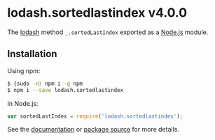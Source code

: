# lodash.sortedlastindex v4.0.0

The [lodash](https://lodash.com/) method `_.sortedLastIndex` exported as a [Node.js](https://nodejs.org/) module.

## Installation

Using npm:
```bash
$ {sudo -H} npm i -g npm
$ npm i --save lodash.sortedlastindex
```

In Node.js:
```js
var sortedLastIndex = require('lodash.sortedlastindex');
```

See the [documentation](https://lodash.com/docs#sortedLastIndex) or [package source](https://github.com/lodash/lodash/blob/4.0.0-npm-packages/lodash.sortedlastindex) for more details.
